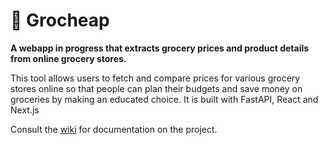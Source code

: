 # 🛒 Grocheap

**A webapp in progress that extracts grocery prices and product details from online grocery stores.**

This tool allows users to fetch and compare prices for various grocery stores online so that people can plan their budgets and save money on groceries by making an educated choice. It is built with FastAPI, React and Next.js

Consult the [wiki](https://github.com/dyune/grocheap-project/wiki) for documentation on the project.




